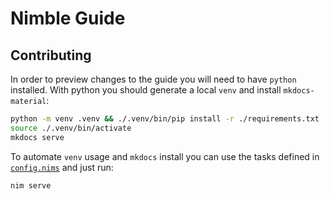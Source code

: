 # Nimble Guide

## Contributing

In order to preview changes to the guide you will need to have `python` installed.
With python you should generate a local `venv` and install `mkdocs-material`:

```sh
python -m venv .venv && ./.venv/bin/pip install -r ./requirements.txt
source ./.venv/bin/activate
mkdocs serve
```

To automate `venv` usage and `mkdocs` install you can use the tasks defined in [`config.nims`](./config.nims) and just run:

```sh
nim serve
```

